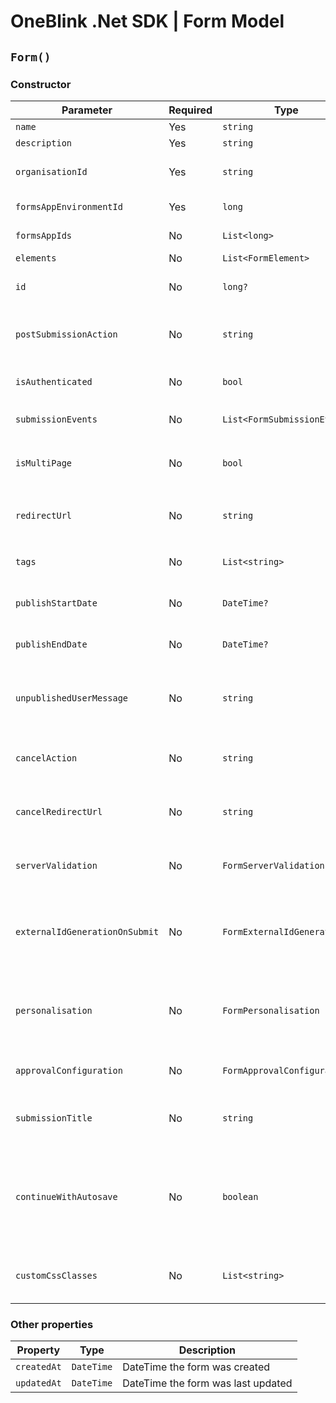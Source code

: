 # OneBlink .Net SDK | Form Model

## `Form()`

### Constructor

| Parameter                      | Required | Type                        | Description                                                                                                                 | Default Value                     |
| ------------------------------ | -------- | --------------------------- | --------------------------------------------------------------------------------------------------------------------------- | --------------------------------- |
| `name`                         | Yes      | `string`                    |                                                                                                                             |                                   |
| `description`                  | Yes      | `string`                    |                                                                                                                             |                                   |
| `organisationId`               | Yes      | `string`                    | Id of the organisation this form is associated too                                                                          |                                   |
| `formsAppEnvironmentId`        | Yes      | `long`                      | Id of the environment this form is part of                                                                                  |                                   |
| `formsAppIds`                  | No       | `List<long>`                | List of Form Apps id's                                                                                                      | `new List<long>()`                |
| `elements`                     | No       | `List<FormElement>`         | List of FormElement's                                                                                                       | `new List<FormElement>()`         |
| `id`                           | No       | `long?`                     | Will be assigned by OneBlink when form is creating                                                                          | `null`                            |
| `postSubmissionAction`         | No       | `string`                    | Allowed values of "BACK", "URL", "CLOSE", "FORMS_LIBRARY"                                                                   | `"FORMS_LIBRARY"`                 |
| `isAuthenticated`              | No       | `bool`                      | Determines if only authenticated users can access the form                                                                  | `true`                            |
| `submissionEvents`             | No       | `List<FormSubmissionEvent>` | List of Form submission events                                                                                              | `new List<FormSubmissionEvent>()` |
| `isMultiPage`                  | No       | `bool`                      | Determines if this form a single page form or multi page form                                                               | `false`                           |
| `redirectUrl`                  | No       | `string`                    | URL to be redirected too, only applies if `postSubmissionAction` is "URL"                                                   | `null`                            |
| `tags`                         | No       | `List<string>`              | List of tags to be associated with the form                                                                                 | `new List<string>()`              |
| `publishStartDate`             | No       | `DateTime?`                 | DateTime the form should become available                                                                                   | `null`                            |
| `publishEndDate`               | No       | `DateTime?`                 | DateTime the form should become unavailable                                                                                 | `null`                            |
| `unpublishedUserMessage`       | No       | `string`                    | The message to be shown to forms users when the form is not in the published time window                                    | `null`                            |
| `cancelAction`                 | No       | `string`                    | Allowed values of "BACK", "URL", "CLOSE", "FORMS_LIBRARY"                                                                   | `"BACK"`                          |
| `cancelRedirectUrl`            | No       | `string`                    | URL to be redirected too, only applies if `cancelAction` is "URL"                                                           | `null`                            |
| `serverValidation`             | No       | `FormServerValidation`      | Optional configuration for form submission validation                                                                       | `null`                            |
| `externalIdGenerationOnSubmit` | No       | `FormExternalIdGeneration`  | Optional configuration for generating externalId after serverValidation but before submission                               | `null`                            |
| `personalisation`              | No       | `FormPersonalisation`       | Optional configuration for prefilling elements or generating new elements on form load                                      | `null`                            |
| `approvalConfiguration`        | No       | `FormApprovalConfiguration` | Optional configuration for approvals                                                                                        | `null`                            |
| `submissionTitle`              | No       | `string`                    | Optional configuration for the default submission title                                                                     | `null`                            |
| `continueWithAutosave`         | No       | `boolean`                   | Whether or not viewing the form should auto-continue with autosave data when available rather than prompting the user title | `false`                           |
| `customCssClasses`             | No       | `List<string>`              | Custom CSS classes that will be added to the form during rendering                                                          | `new List<string>()`              |

### Other properties

| Property    | Type       | Description                        |
| ----------- | ---------- | ---------------------------------- |
| `createdAt` | `DateTime` | DateTime the form was created      |
| `updatedAt` | `DateTime` | DateTime the form was last updated |
